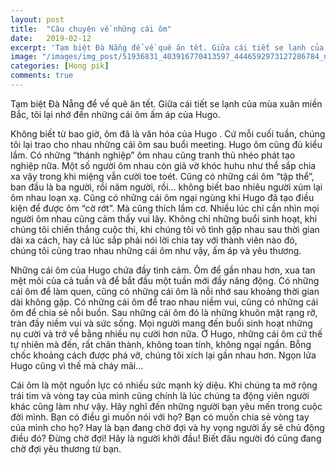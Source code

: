 ```yaml
---
layout: post
title:  "Câu chuyện về những cái ôm"
date:   2019-02-12
excerpt: 'Tạm biệt Đà Nẵng để về quê ăn tết. Giữa cái tiết se lạnh của mùa xuân miền Bắc, tôi lại nhớ đến những cái ôm ấm áp của Hugo.'
image: "/images/img_post/51936831_403916770413597_4446592973127286784_n.jpg"
categories: [Hong pik]
comments: true
---
```


Tạm biệt Đà Nẵng để về quê ăn tết. Giữa cái tiết se lạnh của mùa xuân miền Bắc, tôi lại nhớ đến những cái ôm ấm áp của Hugo.

Không biết từ bao giờ, ôm đã là văn hóa của Hugo . Cứ mỗi cuối tuần, chúng tôi lại trao cho nhau những cái ôm sau buổi meeting. Hugo ôm cũng đủ kiểu lắm. Có những “thánh nghiệp” ôm nhau cũng tranh thủ nhéo phát tạo nghiệp nữa. Một số người ôm nhau còn giả vờ khóc huhu như thể sắp chia xa vậy trong khi miệng vẫn cười toe toét. Cũng có những cái ôm “tập thể”, ban đầu là ba người, rồi năm người, rồi… không biết bao nhiêu người xúm lại ôm nhau loạn xạ. Cũng có những cái ôm ngại ngùng khi Hugo đã tạo điều kiện để được ôm “cờ rớt”. Mà cũng thích lắm cơ. Nhiều lúc chỉ cần nhìn mọi người ôm nhau cũng cảm thấy vui lây. Không chỉ những buổi sinh hoạt, khi chúng tôi chiến thắng cuộc thi, khi chúng tôi vô tình gặp nhau sau thời gian dài xa cách, hay cả lúc sắp phải nói lời chia tay với thành viên nào đó, chúng tôi cũng trao nhau những cái ôm như vậy, ấm áp và yêu thương.

Những cái ôm của Hugo chứa đầy tình cảm. Ôm để gần nhau hơn, xua tan mệt mỏi của cả tuần và để bắt đầu một tuần mới đầy năng động. Có những cái ôm để làm quen, cũng có những cái ôm là nỗi nhớ sau khoảng thời gian dài không gặp. Có những cái ôm để trao nhau niềm vui, cũng có những cái ôm để chia sẻ nỗi buồn. Sau những cái ôm đó là những khuôn mặt rạng rỡ, tràn đầy niềm vui và sức sống. Mọi người mang đến buổi sinh hoạt những nụ cười và trở về bằng nhiều nụ cười hơn nữa. Ở Hugo, những cái ôm cứ thế tự nhiên mà đến, rất chân thành, không toan tính, không ngại ngần. Bỗng chốc khoảng cách được phá vỡ, chúng tôi xích lại gần nhau hơn. Ngọn lửa Hugo cũng vì thế mà cháy mãi…

Cái ôm là một nguồn lực có nhiều sức mạnh kỳ diệu. Khi chúng ta mở rộng trái tim và vòng tay của mình cũng chính là lúc chúng ta động viên người khác cũng làm như vậy. Hãy nghĩ đến những người bạn yêu mến trong cuộc đời mình. Bạn có điều gì muốn nói với họ? Bạn có muốn chia sẻ vòng tay của mình cho họ? Hay là bạn đang chờ đợi và hy vọng người ấy sẽ chủ động điều đó? Đừng chờ đợi! Hãy là người khởi đầu! Biết đâu người đó cũng đang chờ đợi yêu thương từ bạn.


